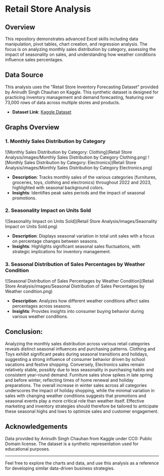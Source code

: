 # Retail Store Analysis

## Overview
This repository demonstrates advanced Excel skills including data manipulation, pivot tables, chart creation, and regression analysis. The focus is on analyzing monthly sales distribution by category, assessing the impact of seasonality on sales, and understanding how weather conditions influence sales percentages.

## Data Source
This analysis uses the "Retail Store Inventory Forecasting Dataset" provided by Anirudh Singh Chauhan on Kaggle. This synthetic dataset is designed for practicing inventory management and demand forecasting, featuring over 73,000 rows of data across multiple stores and products.
- **Dataset Link**: [Kaggle Dataset](https://www.kaggle.com/datasets/anirudhchauhan/retail-store-inventory-forecasting-dataset)

## Graphs Overview
### 1. Monthly Sales Distribution by Category
![Monthly Sales Distribution by Category: Clothing](Retail Store Analysis/images/Monthly Sales Distribution by Category Clothing.png)
![Monthly Sales Distribution by Category: Electronics](Retail Store Analysis/images/Monthly Sales Distribution by Category Electronics.png)
- **Description**: Tracks monthly sales of the various categories (furnitures, groceries, toys, clothing and electronics) throughout 2022 and 2023, highlighted with seasonal background colors.
- **Insights**: Identifies peak sales periods and the impact of seasonal promotions.

### 2. Seasonality Impact on Units Sold
![Seasonality Impact on Units Sold](Retail Store Analysis/images/Seaonality Impact on Units Sold.png)
- **Description**: Displays seasonal variation in total unit sales with a focus on percentage changes between seasons.
- **Insights**: Highlights significant seasonal sales fluctuations, with strategic implications for inventory management.

### 3. Seasonal Distribution of Sales Percentages by Weather Condition
![Seasonal Distribution of Sales Percentages by Weather Condition](Retail Store Analysis/images/Seasonal Distribution of Sales Percentages by Weather condition.png)
- **Description**: Analyzes how different weather conditions affect sales percentages across seasons.
- **Insights**: Provides insights into consumer buying behavior during various weather conditions.

## Conclusion:
Analyzing the monthly sales distribution across various retail categories reveals distinct seasonal influences and purchasing patterns. Clothing and Toys exhibit significant peaks during seasonal transitions and holidays, suggesting a strong influence of consumer behavior driven by school vacations and festive shopping. Conversely, Electronics sales remain relatively stable, possibly due to less seasonality in purchasing habits and consistent year-round demand. Furniture sales show spikes in late spring and before winter, reflecting times of home renewal and holiday preparations. The overall increase in winter sales across all categories underscores the impact of holiday shopping, while the minimal variation in sales with changing weather conditions suggests that promotions and seasonal events play a more critical role than weather itself. Effective marketing and inventory strategies should therefore be tailored to anticipate these seasonal highs and lows to optimize sales and customer engagement.

## Acknowledgements
Data provided by Anirudh Singh Chauhan from Kaggle under CC0: Public Domain license. The dataset is a synthetic representation used for educational purposes.

---

Feel free to explore the charts and data, and use this analysis as a reference for developing similar data-driven business strategies.
